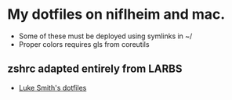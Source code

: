 # My dotfiles on niflheim and mac.

- Some of these must be deployed using symlinks in ~/
- Proper colors requires gls from coreutils

## zshrc adapted entirely from LARBS
- [Luke Smith's dotfiles](https://github.com/lukesmithxyz/voidrice) 

